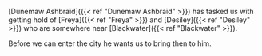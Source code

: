 [Dunemaw Ashbraid]({{< ref "Dunemaw Ashbraid" >}}) has tasked us with getting hold of [Freya]({{< ref "Freya" >}}) and [Desiley]({{< ref "Desiley" >}}) who are somewhere near [Blackwater]({{< ref "Blackwater" >}}).

Before we can enter the city he wants us to bring then to him.